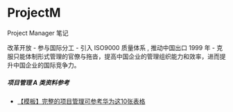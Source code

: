 # ProjectM
Project Manager 笔记

改革开放 - 参与国际分工 - 引入 ISO9000 质量体系 , 推动中国出口
1999 年 - 克服只能体制形式管理的官僚与拖沓，提高中国企业的管理组织能力和效率，进而提升中国企业的国际竞争力。



##### 项目管理 A 类资料参考

* [【模板】完整的项目管理可参考华为这10张表格](https://zhuanlan.zhihu.com/p/32724062)
